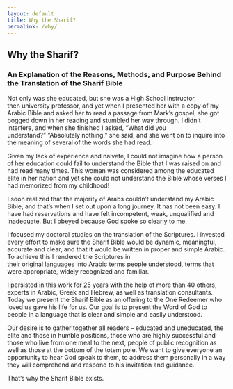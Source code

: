 ```yaml
---
layout: default
title: Why the Sharif?
permalink: /why/
---
```

## Why the Sharif?
### An Explanation of the Reasons, Methods, and Purpose Behind the Translation of the Sharif Bible

Not only was she educated, but she was a High School instructor, then university professor, and yet when I presented her with a copy of my Arabic Bible and asked her to read a passage from Mark’s gospel, she got bogged down in her reading and stumbled her way through. I didn’t interfere, and when she finished I asked, “What did you understand?” “Absolutely nothing,” she said, and she went on to inquire into the meaning of several of the words she had read.

Given my lack of experience and naivete, I could not imagine how a person of her education could fail to understand the Bible that I was raised on and had read many times. This woman was considered among the educated elite in her nation and yet she could not understand the Bible whose verses I had memorized from my childhood!

I soon realized that the majority of Arabs couldn’t understand my Arabic Bible, and that’s when I set out upon a long journey. It has not been easy. I have had reservations and have felt incompetent, weak, unqualified and inadequate. But I obeyed because God spoke so clearly to me.

I focused my doctoral studies on the translation of the Scriptures. I invested every effort to make sure the Sharif Bible would be dynamic, meaningful, accurate and clear, and that it would be written in proper and simple Arabic. To achieve this I rendered the Scriptures in their original languages into Arabic terms people understood, terms that were appropriate, widely recognized and familiar.

I persisted in this work for 25 years with the help of more than 40 others, experts in Arabic, Greek and Hebrew, as well as translation consultants. Today we present the Sharif Bible as an offering to the One Redeemer who loved us gave his life for us. Our goal is to present the Word of God to people in a language that is clear and simple and easily understood.

Our desire is to gather together all readers – educated and uneducated, the elite and those in humble positions, those who are highly successful and those who live from one meal to the next, people of public recognition as well as those at the bottom of the totem pole. We want to give everyone an opportunity to hear God speak to them, to address them personally in a way they will comprehend and respond to his invitation and guidance.

That’s why the Sharif Bible exists.
